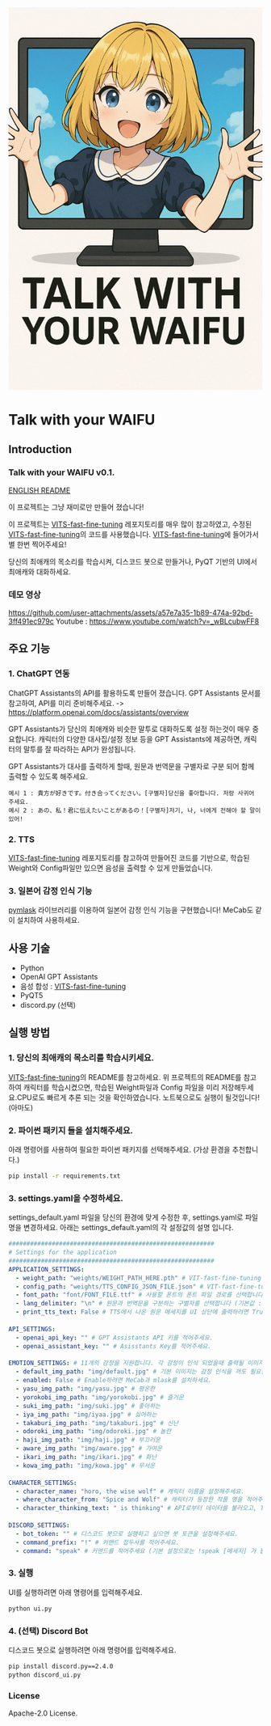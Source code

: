 <p align="center">
    <img src="assets/icon.png" width="512" />
</p>

# Talk with your WAIFU

## Introduction
### Talk with your WAIFU v0.1.

[ENGLISH README](./README_en.md)

이 프로젝트는 그냥 재미로만 만들어 졌습니다!

이 프로젝트는 [VITS-fast-fine-tuning](https://github.com/Plachtaa/VITS-fast-fine-tuning) 레포지토리를 매우 많이 참고하였고, 수정된 [VITS-fast-fine-tuning](https://github.com/Plachtaa/VITS-fast-fine-tuning)의 코드를 사용했습니다. [VITS-fast-fine-tuning](https://github.com/Plachtaa/VITS-fast-fine-tuning)에 들어가서 별 한번 찍어주세요!

당신의 최애캐의 목소리를 학습시켜, 디스코드 봇으로 만들거나, PyQT 기반의 UI에서 최애캐와 대화하세요.

### 데모 영상

https://github.com/user-attachments/assets/a57e7a35-1b89-474a-92bd-3ff491ec979c
Youtube : https://www.youtube.com/watch?v=_wBLcubwFF8

## 주요 기능
### 1. ChatGPT 연동
ChatGPT Assistants의 API를 활용하도록 만들어 졌습니다.
GPT Assistants 문서를 참고하여, API를 미리 준비해주세요. -> https://platform.openai.com/docs/assistants/overview

GPT Assistants가 당신의 최애캐와 비슷한 말투로 대화하도록 설정 하는것이 매우 중요합니다.
캐릭터의 다양한 대사집/설정 정보 등을 GPT Assistants에 제공하면, 캐릭터의 말투를 잘 따라하는 API가 완성됩니다.

GPT Assistants가 대사를 출력하게 할때, 원문과 번역문을 구별자로 구분 되어 함께 출력할 수 있도록 해주세요.
```
예시 1 : 貴方が好きです。付き合ってください。[구별자]당신을 좋아합니다. 저랑 사귀어 주세요.
예시 2 : あの、私！君に伝えたいことがあるの！[구별자]저기, 나, 너에게 전해야 할 말이 있어!
```

### 2. TTS
[VITS-fast-fine-tuning](https://github.com/Plachtaa/VITS-fast-fine-tuning) 레포지토리를 참고하여 만들어진 코드를 기반으로, 학습된 Weight와 Config파일만 있으면 음성을 출력할 수 있게 만들었습니다.


### 3. 일본어 감정 인식 기능
[pymlask](https://github.com/ikegami-yukino/pymlask) 라이브러리를 이용하여 일본어 감정 인식 기능을 구현했습니다! MeCab도 같이 설치하여 사용하세요.

## 사용 기술
- Python
- OpenAI GPT Assistants
- 음성 합성 : [VITS-fast-fine-tuning](https://github.com/Plachtaa/VITS-fast-fine-tuning)
- PyQT5
- discord.py (선택)

## 실행 방법

### 1. 당신의 최애캐의 목소리를 학습시키세요.
[VITS-fast-fine-tuning](https://github.com/Plachtaa/VITS-fast-fine-tuning)의 README를 참고하세요.
위 프로젝트의 README를 참고하여 캐릭터를 학습시켰으면, 학습된 Weight파일과 Config 파일을 미리 저장해두세요.CPU로도 빠르게 추론 되는 것을 확인하였습니다. 노트북으로도 실행이 될것입니다! (아마도)

### 2. 파이썬 패키지 들을 설치해주세요.
아래 명령어를 사용하여 필요한 파이썬 패키지를 선택해주세요. (가상 환경을 추천합니다.)
```bash
pip install -r requirements.txt
```

### 3. settings.yaml을 수정하세요.
settings_default.yaml 파일을 당신의 환경에 맞게 수정한 후, settings.yaml로 파일명을 변경하세요.
아래는 settings_default.yaml의 각 설정값의 설명 입니다.
```yaml
#########################################################
# Settings for the application
#########################################################
APPLICATION_SETTINGS:
  - weight_path: "weights/WEIGHT_PATH_HERE.pth" # VIT-fast-fine-tuning 레포지토리를 활용하여 학습시킨 Weight의 경로를 넣어주세요.
  - config_path: "weights/TTS_CONFIG_JSON_FILE.json" # VIT-fast-fine-tuning 레포지토리에서 목소리를 학습시킬 때 나온 config 파일의 경로를 적어주세요.
  - font_path: "font/FONT_FILE.ttf" # 사용할 폰트의 폰트 파일 경로를 선택합니다.
  - lang_delimiter: "\n" # 원문과 번역문을 구분하는 구별자를 선택합니다 (기본값 : 줄바꿈 문자)
  - print_tts_text: False # TTS에서 나온 원문 메세지를 UI 상단에 출력하려면 True로 변경해주세요.

API_SETTINGS:
  - openai_api_key: "" # GPT Assistants API 키를 적어주세요.
  - openai_assistant_key: "" # Asisstants Key를 적어주세요.

EMOTION_SETTINGS: # 11개의 감정을 지원합니다. 각 감정이 인식 되었을때 출력될 이미지의 경로를 각각 입력해주세요.
  - default_img_path: "img/default.jpg" # 기본 이미지는 감정 인식을 꺼도 필요합니다. 설정해주세요.
  - enabled: False # Enable하려면 MeCab과 mlask를 설치하세요.
  - yasu_img_path: "img/yasu.jpg" # 평온한
  - yorokobi_img_path: "img/yorokobi.jpg" # 즐거운
  - suki_img_path: "img/suki.jpg" # 좋아하는
  - iya_img_path: "img/iyaa.jpg" # 싫어하는
  - takaburi_img_path: "img/takaburi.jpg" # 신난
  - odoroki_img_path: "img/odoroki.jpg" # 놀란
  - haji_img_path: "img/haji.jpg" # 부끄러운
  - aware_img_path: "img/aware.jpg" # 가여운
  - ikari_img_path: "img/ikari.jpg" # 화난
  - kowa_img_path: "img/kowa.jpg" # 무서운

CHARACTER_SETTINGS:
  - character_name: "horo, the wise wolf" # 캐릭터 이름을 설정해주세요.
  - where_character_from: "Spice and Wolf" # 캐릭터가 등장한 작품 명을 적어주세요.
  - character_thinking_text: " is thinking" # API로부터 데이터를 불러오고, TTS 모델을 실행할때 출력될 메세지를 적어주세요.

DISCORD_SETTINGS:
  - bot_token: "" # 디스코드 봇으로 실행하고 싶으면 봇 토큰을 설정해주세요.
  - command_prefix: "!" # 커맨드 접두사를 적어주세요.
  - command: "speak" # 커맨드를 적어주세요 (기본 설정으로는 !speak [메세지] 가 됩니다.)
```
### 3. 실행
UI를 실행하려면 아래 명령어를 입력해주세요.
```bash
python ui.py
```
### 4. (선택) Discord Bot
디스코드 봇으로 실행하려면 아래 명령어를 입력해주세요.
```bash
pip install discord.py==2.4.0
python discord_ui.py
```

### License
Apache-2.0 License.